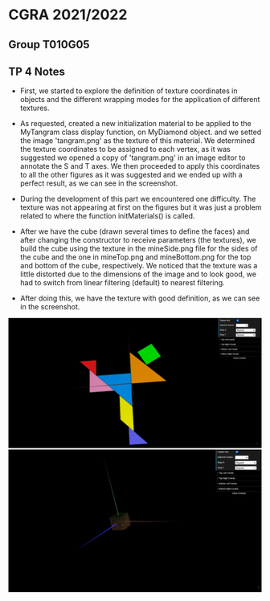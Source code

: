 # CGRA 2021/2022

## Group T010G05

## TP 4 Notes

- First, we started to explore the definition of texture coordinates in objects and the different wrapping modes for the application of different textures.

- As requested, created a new initialization material to be applied to the MyTangram class display function, on MyDiamond object. and we setted the image 'tangram.png' as the texture of this material. We determined the texture coordinates to be assigned to each vertex, as it was suggested we opened a copy of 'tangram.png' in an image editor to annotate the S and T axes. We then proceeded to apply this coordinates to all the other figures as it was suggested and we ended up with a perfect result, as we can see in the screenshot.

- During the development of this part we encountered one difficulty. The texture was not appearing at first on the figures but it was just a problem related to where the function initMaterials() is called.

- After we have the cube (drawn several times to define the faces) and after changing the constructor to receive parameters (the textures), we build the cube using the texture in the mineSide.png file for the sides of the cube and the one in mineTop.png and mineBottom.png for the top and bottom of the cube, respectively. We noticed that the texture was a little distorted due to the dimensions of the image and to look good, we had to switch from linear filtering (default) to nearest filtering. 

- After doing this, we have the texture with good definition, as we can see in the screenshot.


![Screenshot 1](screenshots/cgra-t10g05-tp4-1.PNG)
![Screenshot 2](screenshots/cgra-t10g05-tp4-2.PNG)
